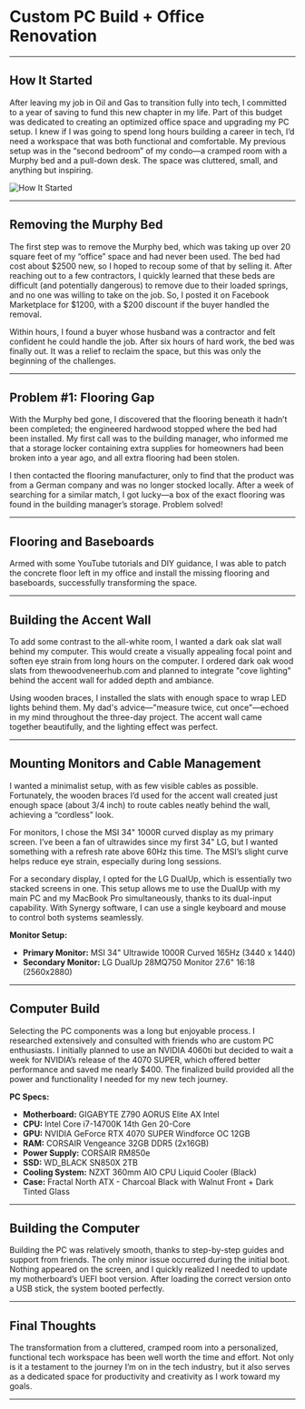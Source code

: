 # Custom PC Build + Office Renovation

---

## How It Started

After leaving my job in Oil and Gas to transition fully into tech, I committed to a year of saving to fund this new chapter in my life. Part of this budget was dedicated to creating an optimized office space and upgrading my PC setup. I knew if I was going to spend long hours building a career in tech, I’d need a workspace that was both functional and comfortable. My previous setup was in the “second bedroom” of my condo—a cramped room with a Murphy bed and a pull-down desk. The space was cluttered, small, and anything but inspiring.

![How It Started](https://imgur.com/a/9oYwAHZ)

---

## Removing the Murphy Bed

The first step was to remove the Murphy bed, which was taking up over 20 square feet of my “office” space and had never been used. The bed had cost about $2500 new, so I hoped to recoup some of that by selling it. After reaching out to a few contractors, I quickly learned that these beds are difficult (and potentially dangerous) to remove due to their loaded springs, and no one was willing to take on the job. So, I posted it on Facebook Marketplace for $1200, with a $200 discount if the buyer handled the removal.

Within hours, I found a buyer whose husband was a contractor and felt confident he could handle the job. After six hours of hard work, the bed was finally out. It was a relief to reclaim the space, but this was only the beginning of the challenges.

---

## Problem #1: Flooring Gap

With the Murphy bed gone, I discovered that the flooring beneath it hadn’t been completed; the engineered hardwood stopped where the bed had been installed. My first call was to the building manager, who informed me that a storage locker containing extra supplies for homeowners had been broken into a year ago, and all extra flooring had been stolen.

I then contacted the flooring manufacturer, only to find that the product was from a German company and was no longer stocked locally. After a week of searching for a similar match, I got lucky—a box of the exact flooring was found in the building manager’s storage. Problem solved!

---

## Flooring and Baseboards

Armed with some YouTube tutorials and DIY guidance, I was able to patch the concrete floor left in my office and install the missing flooring and baseboards, successfully transforming the space.

---

## Building the Accent Wall

To add some contrast to the all-white room, I wanted a dark oak slat wall behind my computer. This would create a visually appealing focal point and soften eye strain from long hours on the computer. I ordered dark oak wood slats from thewoodveneerhub.com and planned to integrate "cove lighting" behind the accent wall for added depth and ambiance.

Using wooden braces, I installed the slats with enough space to wrap LED lights behind them. My dad's advice—"measure twice, cut once"—echoed in my mind throughout the three-day project. The accent wall came together beautifully, and the lighting effect was perfect.

---

## Mounting Monitors and Cable Management

I wanted a minimalist setup, with as few visible cables as possible. Fortunately, the wooden braces I’d used for the accent wall created just enough space (about 3/4 inch) to route cables neatly behind the wall, achieving a “cordless” look.

For monitors, I chose the MSI 34" 1000R curved display as my primary screen. I’ve been a fan of ultrawides since my first 34" LG, but I wanted something with a refresh rate above 60Hz this time. The MSI’s slight curve helps reduce eye strain, especially during long sessions.

For a secondary display, I opted for the LG DualUp, which is essentially two stacked screens in one. This setup allows me to use the DualUp with my main PC and my MacBook Pro simultaneously, thanks to its dual-input capability. With Synergy software, I can use a single keyboard and mouse to control both systems seamlessly.

**Monitor Setup:**

- **Primary Monitor:** MSI 34" Ultrawide 1000R Curved 165Hz (3440 x 1440)
- **Secondary Monitor:** LG DualUp 28MQ750 Monitor 27.6" 16:18 (2560x2880)

---

## Computer Build

Selecting the PC components was a long but enjoyable process. I researched extensively and consulted with friends who are custom PC enthusiasts. I initially planned to use an NVIDIA 4060ti but decided to wait a week for NVIDIA’s release of the 4070 SUPER, which offered better performance and saved me nearly $400. The finalized build provided all the power and functionality I needed for my new tech journey.

**PC Specs:**

- **Motherboard:** GIGABYTE Z790 AORUS Elite AX Intel
- **CPU:** Intel Core i7-14700K 14th Gen 20-Core
- **GPU:** NVIDIA GeForce RTX 4070 SUPER Windforce OC 12GB
- **RAM:** CORSAIR Vengeance 32GB DDR5 (2x16GB)
- **Power Supply:** CORSAIR RM850e
- **SSD:** WD_BLACK SN850X 2TB
- **Cooling System:** NZXT 360mm AIO CPU Liquid Cooler (Black)
- **Case:** Fractal North ATX - Charcoal Black with Walnut Front + Dark Tinted Glass

---

## Building the Computer

Building the PC was relatively smooth, thanks to step-by-step guides and support from friends. The only minor issue occurred during the initial boot. Nothing appeared on the screen, and I quickly realized I needed to update my motherboard’s UEFI boot version. After loading the correct version onto a USB stick, the system booted perfectly.

---

## Final Thoughts

The transformation from a cluttered, cramped room into a personalized, functional tech workspace has been well worth the time and effort. Not only is it a testament to the journey I’m on in the tech industry, but it also serves as a dedicated space for productivity and creativity as I work toward my goals.

--- 


